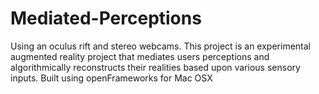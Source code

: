 Mediated-Perceptions
====================

Using an oculus rift and stereo webcams. This project is an experimental augmented reality project that mediates users perceptions and algorithmically reconstructs their realities based upon various sensory inputs. Built using openFrameworks for Mac OSX 
